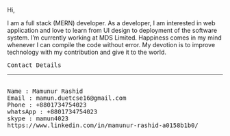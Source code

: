 

Hi,

I am a full stack (MERN) developer. As a developer, I am  interested in web application  and  love to learn
from UI design to deployment of the software system. I’m  currently working at MDS Limited.  Happiness 
comes in my mind whenever I can compile the code without error. My devotion is to improve technology with 
my contribution and give it to the world.


<div>
  <pre>
Contact Details
<hr/>
Name : Mamunur Rashid
Email : mamun.duetcse16@gmail.com
Phone : +8801734754023
whatsApp : +8801734754023
skype : mamun4023
https://www.linkedin.com/in/mamunur-rashid-a0158b1b0/
</pre>
</div>
